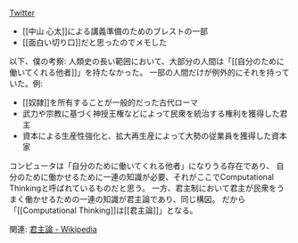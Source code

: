 
[Twitter](https://twitter.com/tokoroten/status/1081154259008184321)
- [[中山 心太]]による講義準備のためのブレストの一部
- [[面白い切り口]]だと思ったのでメモした

以下、僕の考察:
人類史の長い範囲において、大部分の人間は「[[自分のために働いてくれる他者]]」を持たなかった。
一部の人間だけが例外的にそれを持っていた。例:
- [[奴隷]]を所有することが一般的だった古代ローマ
- 武力や宗教に基づく神授王権などによって民衆を統治する権利を獲得した君主
- 資本による生産性強化と、拡大再生産によって大勢の従業員を獲得した資本家

コンピュータは「自分のために働いてくれる他者」になりうる存在であり、
自分のために働かせるために一連の知識が必要、それがここでComputational Thinkingと呼ばれているものだと思う。
一方、君主制において君主が民衆をうまく働かせるための一連の知識が君主論であり、同じ構図。
だから「[[Computational Thinking]]は[[君主論]]」となる。

関連: [君主論 - Wikipedia](https://ja.wikipedia.org/wiki/%E5%90%9B%E4%B8%BB%E8%AB%96)
